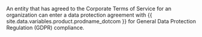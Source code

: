An entity that has agreed to the Corporate Terms of Service for an organization can enter a data protection agreement with {{ site.data.variables.product.prodname_dotcom }} for General Data Protection Regulation (GDPR) compliance.
